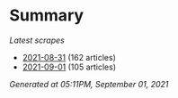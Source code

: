 # Summary
*Latest scrapes*
* [2021-08-31](https://github.com/nuuuwan/news_lk/blob/data/news_lk.2021-08-31.json) (162 articles)
* [2021-09-01](https://github.com/nuuuwan/news_lk/blob/data/news_lk.2021-09-01.json) (105 articles)

*Generated at 05:11PM, September 01, 2021*